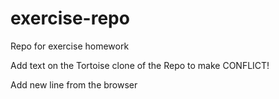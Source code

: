 # exercise-repo
Repo for exercise homework

Add text on the Tortoise clone of the Repo to make CONFLICT!

Add new line from the browser

